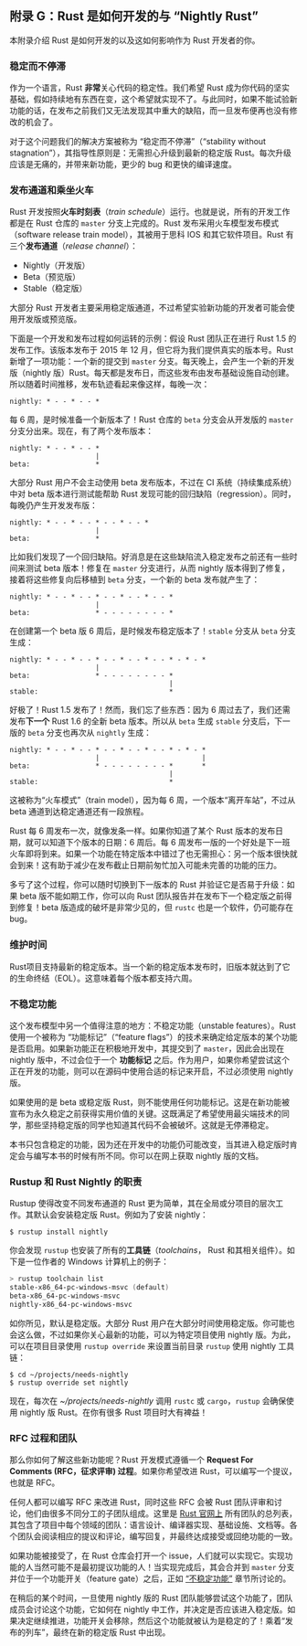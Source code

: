 ## 附录 G：Rust 是如何开发的与 “Nightly Rust”

本附录介绍 Rust 是如何开发的以及这如何影响作为 Rust 开发者的你。

### 稳定而不停滞

作为一个语言，Rust **非常**关心代码的稳定性。我们希望 Rust 成为你代码的坚实基础，假如持续地有东西在变，这个希望就实现不了。与此同时，如果不能试验新功能的话，在发布之前我们又无法发现其中重大的缺陷，而一旦发布便再也没有修改的机会了。

对于这个问题我们的解决方案被称为 “稳定而不停滞”（“stability without stagnation”），其指导性原则是：无需担心升级到最新的稳定版 Rust。每次升级应该是无痛的，并带来新功能，更少的 bug 和更快的编译速度。

### 发布通道和乘坐火车

Rust 开发按照**火车时刻表**（*train schedule*）运行。也就是说，所有的开发工作都是在 Rust 仓库的 `master` 分支上完成的。Rust 发布采用火车模型发布模式（software release train model），其被用于思科 IOS 和其它软件项目。Rust 有三个**发布通道**（*release channel*）：

* Nightly（开发版）
* Beta（预览版）
* Stable（稳定版）

大部分 Rust 开发者主要采用稳定版通道，不过希望实验新功能的开发者可能会使用开发版或预览版。

下面是一个开发和发布过程如何运转的示例：假设 Rust 团队正在进行 Rust 1.5 的发布工作。该版本发布于 2015 年 12 月，但它将为我们提供真实的版本号。Rust 新增了一项功能：一个新的提交到 `master` 分支。每天晚上，会产生一个新的开发版（nightly 版）Rust。每天都是发布日，而这些发布由发布基础设施自动创建。所以随着时间推移，发布轨迹看起来像这样，每晚一次：

```text
nightly: * - - * - - *
```

每 6 周，是时候准备一个新版本了！Rust 仓库的 `beta` 分支会从开发版的 `master` 分支分出来。现在，有了两个发布版本：

```text
nightly: * - - * - - *
                     |
beta:                *
```

大部分 Rust 用户不会主动使用 beta 发布版本，不过在 CI 系统（持续集成系统）中对 beta 版本进行测试能帮助 Rust 发现可能的回归缺陷（regression）。同时，每晚仍产生开发发布版：

```text
nightly: * - - * - - * - - * - - *
                     |
beta:                *
```

比如我们发现了一个回归缺陷。好消息是在这些缺陷流入稳定发布之前还有一些时间来测试 beta 版本！修复在 `master` 分支进行，从而 nightly 版本得到了修复，接着将这些修复向后移植到 `beta` 分支，一个新的 beta 发布就产生了：

```text
nightly: * - - * - - * - - * - - * - - *
                     |
beta:                * - - - - - - - - *
```

在创建第一个 beta 版 6 周后，是时候发布稳定版本了！`stable` 分支从 `beta` 分支生成：

```text
nightly: * - - * - - * - - * - - * - - * - * - *
                     |
beta:                * - - - - - - - - *
                                       |
stable:                                *
```

好极了！Rust 1.5 发布了！然而，我们忘了些东西：因为 6 周过去了，我们还需发布**下一个** Rust 1.6 的全新 beta 版本。所以从 `beta` 生成 `stable` 分支后，下一版的 `beta` 分支也再次从 `nightly` 生成：

```text
nightly: * - - * - - * - - * - - * - - * - * - *
                     |                         |
beta:                * - - - - - - - - *       *
                                       |
stable:                                *
```

这被称为“火车模式”（train model），因为每 6 周，一个版本“离开车站”，不过从 beta 通道到达稳定通道还有一段旅程。

Rust 每 6 周发布一次，就像发条一样。如果你知道了某个 Rust 版本的发布日期，就可以知道下个版本的日期：6 周后。每 6 周发布一版的一个好处是下一班火车即将到来。如果一个功能在特定版本中错过了也无需担心：另一个版本很快就会到来！这有助于减少在发布截止日期前匆忙加入可能未完善的功能的压力。

多亏了这个过程，你可以随时切换到下一版本的 Rust 并验证它是否易于升级：如果 beta 版不能如期工作，你可以向 Rust 团队报告并在发布下一个稳定版之前得到修复！beta 版造成的破坏是非常少见的，但 `rustc` 也是一个软件，仍可能存在 bug。

### 维护时间

Rust项目支持最新的稳定版本。当一个新的稳定版本发布时，旧版本就达到了它的生命终结（EOL）。这意味着每个版本都支持六周。

### 不稳定功能

这个发布模型中另一个值得注意的地方：不稳定功能（unstable features）。Rust 使用一个被称为 “功能标记”（“feature flags”）的技术来确定给定版本的某个功能是否启用。如果新功能正在积极地开发中，其提交到了 `master`，因此会出现在 nightly 版中，不过会位于一个 **功能标记** 之后。作为用户，如果你希望尝试这个正在开发的功能，则可以在源码中使用合适的标记来开启，不过必须使用 nightly 版。

如果使用的是 beta 或稳定版 Rust，则不能使用任何功能标记。这是在新功能被宣布为永久稳定之前获得实用价值的关键。这既满足了希望使用最尖端技术的同学，那些坚持稳定版的同学也知道其代码不会被破坏。这就是无停滞稳定。

本书只包含稳定的功能，因为还在开发中的功能仍可能改变，当其进入稳定版时肯定会与编写本书的时候有所不同。你可以在网上获取 nightly 版的文档。

### Rustup 和 Rust Nightly 的职责

Rustup 使得改变不同发布通道的 Rust 更为简单，其在全局或分项目的层次工作。其默认会安装稳定版 Rust。例如为了安装 nightly：

```text
$ rustup install nightly
```

你会发现 `rustup` 也安装了所有的**工具链**（*toolchains*， Rust 和其相关组件）。如下是一位作者的 Windows 计算机上的例子：

```powershell
> rustup toolchain list
stable-x86_64-pc-windows-msvc (default)
beta-x86_64-pc-windows-msvc
nightly-x86_64-pc-windows-msvc
```

如你所见，默认是稳定版。大部分 Rust 用户在大部分时间使用稳定版。你可能也会这么做，不过如果你关心最新的功能，可以为特定项目使用 nightly 版。为此，可以在项目目录使用 `rustup override` 来设置当前目录 `rustup` 使用 nightly 工具链：

```text
$ cd ~/projects/needs-nightly
$ rustup override set nightly
```

现在，每次在 *~/projects/needs-nightly* 调用 `rustc` 或 `cargo`，`rustup` 会确保使用 nightly 版 Rust。在你有很多 Rust 项目时大有裨益！

### RFC 过程和团队

那么你如何了解这些新功能呢？Rust 开发模式遵循一个 **Request For Comments (RFC，征求评审) 过程**。如果你希望改进 Rust，可以编写一个提议，也就是 RFC。

任何人都可以编写 RFC 来改进 Rust，同时这些 RFC 会被 Rust 团队评审和讨论，他们由很多不同分工的子团队组成。这里是 [Rust 官网上](https://www.rust-lang.org/governance) 所有团队的总列表，其包含了项目中每个领域的团队：语言设计、编译器实现、基础设施、文档等。各个团队会阅读相应的提议和评论，编写回复，并最终达成接受或回绝功能的一致。

如果功能被接受了，在 Rust 仓库会打开一个 issue，人们就可以实现它。实现功能的人当然可能不是最初提议功能的人！当实现完成后，其会合并到 `master` 分支并位于一个功能开关（feature gate）之后，正如 [“不稳定功能”](#unstable-features)<!-- ignore --> 章节所讨论的。

在稍后的某个时间，一旦使用 nightly 版的 Rust 团队能够尝试这个功能了，团队成员会讨论这个功能，它如何在 nightly 中工作，并决定是否应该进入稳定版。如果决定继续推进，功能开关会移除，然后这个功能就被认为是稳定的了！乘着“发布的列车”，最终在新的稳定版 Rust 中出现。
